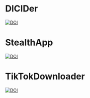 # DICIDer
[![DOI](https://zenodo.org/badge/240508384.svg)](https://zenodo.org/badge/latestdoi/240508384)

# StealthApp
[![DOI](https://zenodo.org/badge/250565566.svg)](https://zenodo.org/badge/latestdoi/250565566)

# TikTokDownloader
[![DOI](https://zenodo.org/badge/250572891.svg)](https://zenodo.org/badge/latestdoi/250572891)

